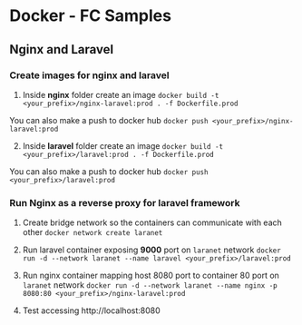 # Docker - FC Samples

## Nginx and Laravel

### Create images for nginx and laravel

1. Inside **nginx** folder create an image 
`docker build -t <your_prefix>/nginx-laravel:prod . -f Dockerfile.prod`

You can also make a push to docker hub
`docker push <your_prefix>/nginx-laravel:prod`

2. Inside **laravel** folder create an image 
`docker build -t <your_prefix>/laravel:prod . -f Dockerfile.prod`

You can also make a push to docker hub
`docker push <your_prefix>/laravel:prod`


### Run Nginx as a reverse proxy for laravel framework

1. Create bridge network so the containers can communicate with each other 
`docker network create laranet`

2. Run laravel container exposing **9000** port on `laranet` network
`docker run -d --network laranet --name laravel <your_prefix>/laravel:prod`

3. Run nginx container mapping host 8080 port to container 80 port on `laranet` network
`docker run -d --network laranet --name nginx -p 8080:80 <your_prefix>/nginx-laravel:prod`

4. Test accessing http://localhost:8080 

